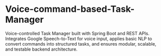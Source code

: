 # Voice-command-based-Task-Manager
Voice-controlled Task Manager built with Spring Boot and REST APIs. Integrates Google Speech-to-Text for voice input, applies basic NLP to convert commands into structured tasks, and ensures modular, scalable, and testable backend architecture.
